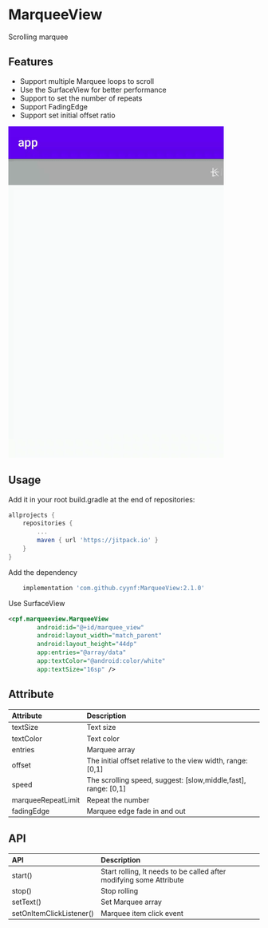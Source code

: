 # MarqueeView
Scrolling marquee

## Features
- Support multiple Marquee loops to scroll
- Use the SurfaceView for better performance
- Support to set the number of repeats
- Support FadingEdge
- Support set initial offset ratio

![image](https://github.com/cyynf/MarqueeView/blob/master/image.gif)

## Usage

Add it in your root build.gradle at the end of repositories:
``` groovy
allprojects {
	repositories {
		...
		maven { url 'https://jitpack.io' }
	}
}
```
Add the dependency
``` groovy
	implementation 'com.github.cyynf:MarqueeView:2.1.0'
```
Use SurfaceView
``` xml
<cpf.marqueeview.MarqueeView
        android:id="@+id/marquee_view"
        android:layout_width="match_parent"
        android:layout_height="44dp"
        app:entries="@array/data"
        app:textColor="@android:color/white"
        app:textSize="16sp" />
```

## Attribute

| Attribute               | Description  | 
|:---				      |:---| 
| textSize                | Text size | 
| textColor               | Text color | 
| entries                 | Marquee array | 
| offset                  | The initial offset relative to the view width, range: [0,1] | 
| speed                   | The scrolling speed, suggest: [slow,middle,fast], range: [0,1] | 
| marqueeRepeatLimit      | Repeat the number |
| fadingEdge              | Marquee edge fade in and out |

## API

| API                       | Description  | 
|:---				        |:---| 
| start()                   | Start rolling, It needs to be called after modifying some Attribute | 
| stop()                    | Stop rolling | 
| setText()                 | Set Marquee array | 
| setOnItemClickListener()  | Marquee item click event | 